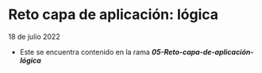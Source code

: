 # Reto capa de aplicación: lógica
18 de julio 2022
- Este se encuentra contenido en la rama ***05-Reto-capa-de-aplicación-lógica***<br/>

